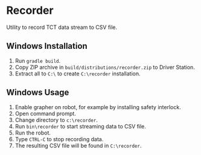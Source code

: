 # Recorder

Utility to record TCT data stream to CSV file.

## Windows Installation

1.  Run `gradle build`.
2.  Copy ZIP archive in `build/distributions/recorder.zip` to Driver Station.
3.  Extract all to `C:\` to create `C:\recorder` installation.

## Windows Usage

1.  Enable grapher on robot, for example by installing safety interlock.
2.  Open command prompt.
3.  Change directory to `c:\recorder`.
4.  Run `bin\recorder` to start streaming data to CSV file.
5.  Run the robot.
6.  Type `CTRL-C` to stop recording data.
7.  The resulting CSV file will be found in `C:\recorder`.
